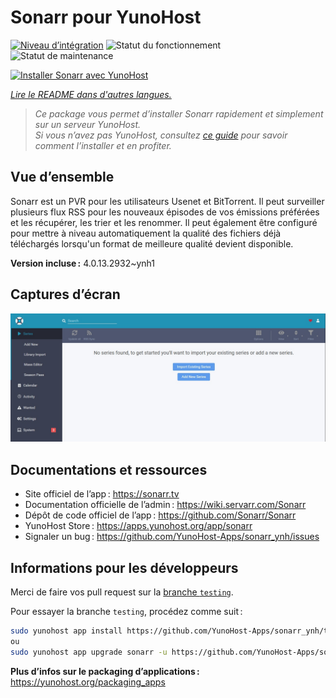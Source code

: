 <!--
Nota bene : ce README est automatiquement généré par <https://github.com/YunoHost/apps/tree/master/tools/readme_generator>
Il NE doit PAS être modifié à la main.
-->

# Sonarr pour YunoHost

[![Niveau d’intégration](https://apps.yunohost.org/badge/integration/sonarr)](https://ci-apps.yunohost.org/ci/apps/sonarr/)
![Statut du fonctionnement](https://apps.yunohost.org/badge/state/sonarr)
![Statut de maintenance](https://apps.yunohost.org/badge/maintained/sonarr)

[![Installer Sonarr avec YunoHost](https://install-app.yunohost.org/install-with-yunohost.svg)](https://install-app.yunohost.org/?app=sonarr)

*[Lire le README dans d'autres langues.](./ALL_README.md)*

> *Ce package vous permet d’installer Sonarr rapidement et simplement sur un serveur YunoHost.*  
> *Si vous n’avez pas YunoHost, consultez [ce guide](https://yunohost.org/install) pour savoir comment l’installer et en profiter.*

## Vue d’ensemble

Sonarr est un PVR pour les utilisateurs Usenet et BitTorrent. Il peut surveiller plusieurs flux RSS pour les nouveaux épisodes de vos émissions préférées et les récupérer, les trier et les renommer. Il peut également être configuré pour mettre à niveau automatiquement la qualité des fichiers déjà téléchargés lorsqu'un format de meilleure qualité devient disponible.


**Version incluse :** 4.0.13.2932~ynh1

## Captures d’écran

![Capture d’écran de Sonarr](./doc/screenshots/screenshot.jpg)

## Documentations et ressources

- Site officiel de l’app : <https://sonarr.tv>
- Documentation officielle de l’admin : <https://wiki.servarr.com/Sonarr>
- Dépôt de code officiel de l’app : <https://github.com/Sonarr/Sonarr>
- YunoHost Store : <https://apps.yunohost.org/app/sonarr>
- Signaler un bug : <https://github.com/YunoHost-Apps/sonarr_ynh/issues>

## Informations pour les développeurs

Merci de faire vos pull request sur la [branche `testing`](https://github.com/YunoHost-Apps/sonarr_ynh/tree/testing).

Pour essayer la branche `testing`, procédez comme suit :

```bash
sudo yunohost app install https://github.com/YunoHost-Apps/sonarr_ynh/tree/testing --debug
ou
sudo yunohost app upgrade sonarr -u https://github.com/YunoHost-Apps/sonarr_ynh/tree/testing --debug
```

**Plus d’infos sur le packaging d’applications :** <https://yunohost.org/packaging_apps>
